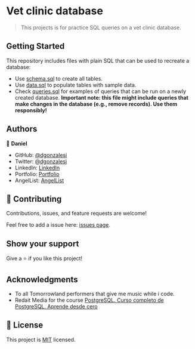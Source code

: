 # Vet clinic database

> This projects is for practice SQL queries on a vet clinic database.
## Getting Started

This repository includes files with plain SQL that can be used to recreate a database:

- Use [schema.sql](./schema.sql) to create all tables.
- Use [data.sql](./data.sql) to populate tables with sample data.
- Check [queries.sql](./queries.sql) for examples of queries that can be run on a newly created database. **Important note: this file might include queries that make changes in the database (e.g., remove records). Use them responsibly!**


## Authors

👤 **Daniel**

- GitHub: [@dgonzalesi](https://github.com/dgonzalesi/)
- Twitter: [@dgonzalesi](https://twitter.com/dgonzalesi/)
- LinkedIn: [LinkedIn](https://www.linkedin.com/in/daniel-g-sierra-60472719/)
- Portfolio: [Portfolio](https://dgonzalesi.github.io/)
- AngelList: [AngelList](https://angel.co/u/daniel-sierra-13)
## 🤝 Contributing

Contributions, issues, and feature requests are welcome!

Feel free to add a issue here: [issues page](https://github.com/dgonzalesi/SQL-vet-clinic-DB).

## Show your support

Give a ⭐️ if you like this project!

## Acknowledgments

- To all Tomorrowland performers that give me music while i code.
- Redait Media for the course [PostgreSQL. Curso completo de PostgreSQL. Aprende desde cero](https://www.udemy.com/course/curso-sql-postgresql/)

## 📝 License

This project is [MIT](./MIT.md) licensed.
